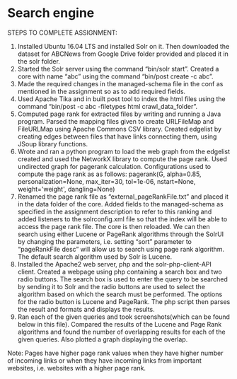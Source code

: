 # Search engine
STEPS TO COMPLETE ASSIGNMENT:

1.	Installed Ubuntu 16.04 LTS and installed Solr on it. Then downloaded the dataset for ABCNews from Google Drive folder provided and      placed it in the solr folder.
2.	Started the Solr server using the command “bin/solr start”. Created a core with name “abc” using the command “bin/post  create -c abc”. 
3.	Made the required changes in the managed-schema file in the conf as mentioned in the assignment so as to add required fields.
4.	Used Apache Tika and in built post tool to index the html files using the command “bin/post -c abc -filetypes html crawl_data_folder”. 
5.	Computed page rank for extracted files by writing and running a Java program. Parsed the mapping files given to create URLFileMap and FileURLMap using Apache Commons CSV library. Created edgelist by creating edges between files that have links connecting them, using JSoup library functions.
6.	Wrote and ran a python program to load the web graph from the edgelist created and used the NetworkX library to compute the page rank. Used undirected graph for pagerank calculation. Configurations used to compute the page rank as as follows:  pagerank(G, alpha=0.85, personalization=None, max_iter=30, tol=1e-06, nstart=None, weight='weight', dangling=None) 
7.	Renamed the page rank file as “external_pageRankFile.txt” and placed it in the data folder of the core. Added fields to the managed-schema as specified in the assignment description to refer to this ranking and added listeners to the solrconfig.xml file so that the index will be able to access the page rank file. The core is then reloaded. We can then search using either Lucene or PageRank algorithms through the SolrUI by changing the parameters, i.e. setting “sort” parameter to “pageRankFile desc” will allow us to search using page rank algorithm. The default search algorithm used by Solr is Lucene.
8.	 Installed the Apache2 web server, php and the solr-php-client-API client. Created a webpage using php containing a search box and two radio buttons. The search box is used to enter the query to be searched by sending it to Solr and the radio buttons are used to select the algorithm based on which the search must be performed. The options for the radio button is Lucene and PageRank. The php script then parses the result and formats and displays the results.
9.	Ran each of the given queries and took screenshots(which can be found below in this file). Compared the results of the Lucene and Page Rank algorithms and found the number of overlapping results for each of the given queries. Also plotted a graph displaying the overlap. 
 
Note: Pages have higher page rank values when they have higher number of incoming links or when they have incoming links from important websites, i.e. websites with a higher page rank.
